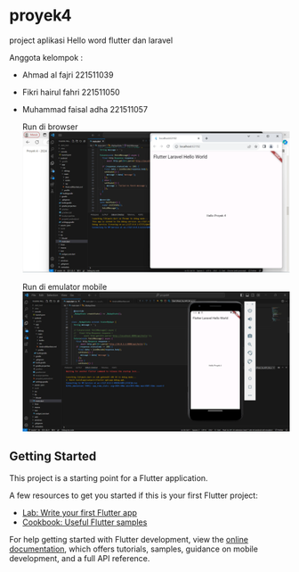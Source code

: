# proyek4

 project aplikasi Hello word flutter dan laravel 

Anggota kelompok : 

- Ahmad al fajri 221511039
- Fikri hairul fahri 221511050
- Muhammad faisal adha 221511057

  Run di browser
  ![Nama Gambar](browser_run.png)

  Run di emulator mobile
  ![Nama Gambar](run_emulator.png)





## Getting Started

This project is a starting point for a Flutter application.

A few resources to get you started if this is your first Flutter project:

- [Lab: Write your first Flutter app](https://docs.flutter.dev/get-started/codelab)
- [Cookbook: Useful Flutter samples](https://docs.flutter.dev/cookbook)

For help getting started with Flutter development, view the
[online documentation](https://docs.flutter.dev/), which offers tutorials,
samples, guidance on mobile development, and a full API reference.
